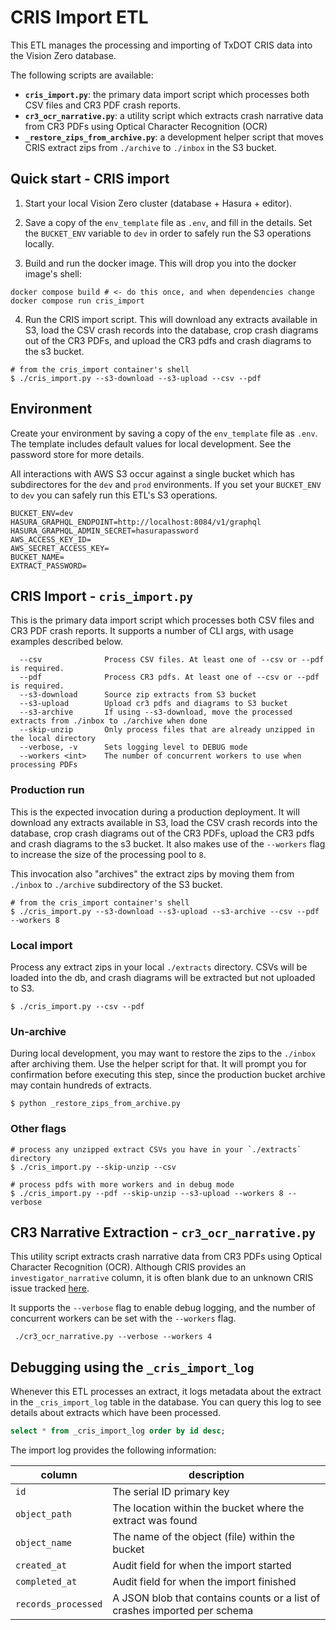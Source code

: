 # CRIS Import ETL

This ETL manages the processing and importing of TxDOT CRIS data into the Vision Zero database.

The following scripts are available:

- **`cris_import.py`**: the primary data import script which processes both CSV files and CR3 PDF crash reports.
- **`cr3_ocr_narrative.py`**: a utility script which extracts crash narrative data from CR3 PDFs using Optical Character Recognition (OCR)
- **`_restore_zips_from_archive.py`**: a development helper script that moves CRIS extract zips from `./archive` to `./inbox` in the S3 bucket.

## Quick start - CRIS import

1. Start your local Vision Zero cluster (database + Hasura + editor).

2. Save a copy of the `env_template` file as `.env`, and fill in the details. Set the `BUCKET_ENV` variable to `dev` in order to safely run the S3 operations locally.

3. Build and run the docker image. This will drop you into the docker image's shell:

```shell
docker compose build # <- do this once, and when dependencies change
docker compose run cris_import
```

4. Run the CRIS import script. This will download any extracts available in S3, load the CSV crash records into the database, crop crash diagrams out of the CR3 PDFs, and upload the CR3 pdfs and crash diagrams to the s3 bucket.

```shell
# from the cris_import container's shell
$ ./cris_import.py --s3-download --s3-upload --csv --pdf
```

## Environment

Create your environment by saving a copy of the `env_template` file as `.env`. The template includes default values for local development. See the password store for more details.

All interactions with AWS S3 occur against a single bucket which has subdirectores for the `dev` and `prod` environments. If you set your `BUCKET_ENV` to `dev` you can safely run this ETL's S3 operations.

```
BUCKET_ENV=dev
HASURA_GRAPHQL_ENDPOINT=http://localhost:8084/v1/graphql
HASURA_GRAPHQL_ADMIN_SECRET=hasurapassword
AWS_ACCESS_KEY_ID=
AWS_SECRET_ACCESS_KEY=
BUCKET_NAME=
EXTRACT_PASSWORD=
```

## CRIS Import - `cris_import.py`

This is the primary data import script which processes both CSV files and CR3 PDF crash reports. It supports a number of CLI args, with usage examples described below.

```shell
  --csv              Process CSV files. At least one of --csv or --pdf is required.
  --pdf              Process CR3 pdfs. At least one of --csv or --pdf is required.
  --s3-download      Source zip extracts from S3 bucket
  --s3-upload        Upload cr3 pdfs and diagrams to S3 bucket
  --s3-archive       If using --s3-download, move the processed extracts from ./inbox to ./archive when done
  --skip-unzip       Only process files that are already unzipped in the local directory
  --verbose, -v      Sets logging level to DEBUG mode
  --workers <int>    The number of concurrent workers to use when processing PDFs
```

### Production run

This is the expected invocation during a production deployment. It will download any extracts available in S3, load the CSV crash records into the database, crop crash diagrams out of the CR3 PDFs, upload the CR3 pdfs and crash diagrams to the s3 bucket. It also makes use of the `--workers` flag to increase the size of the processing pool to `8`.

This invocation also "archives" the extract zips by moving them from `./inbox` to `./archive` subdirectory of the S3 bucket.

```shell
# from the cris_import container's shell
$ ./cris_import.py --s3-download --s3-upload --s3-archive --csv --pdf --workers 8
```

### Local import

Process any extract zips in your local `./extracts` directory. CSVs will be loaded into the db, and crash diagrams will be extracted but not uploaded to S3.

```shell
$ ./cris_import.py --csv --pdf
```

### Un-archive

During local development, you may want to restore the zips to the `./inbox` after archiving them. Use the helper script for that. It will prompt you for confirmation before executing this step, since the production bucket archive may contain hundreds of extracts.

```shell
$ python _restore_zips_from_archive.py
```

### Other flags

```shell
# process any unzipped extract CSVs you have in your `./extracts` directory
$ ./cris_import.py --skip-unzip --csv

# process pdfs with more workers and in debug mode
$ ./cris_import.py --pdf --skip-unzip --s3-upload --workers 8 --verbose
```

## CR3 Narrative Extraction - `cr3_ocr_narrative.py`

This utility script extracts crash narrative data from CR3 PDFs using Optical Character Recognition (OCR). Although CRIS provides an `investigator_narrative` column, it is often blank due to an unknown CRIS issue tracked [here](https://github.com/cityofaustin/atd-data-tech/issues/18971).

It supports the `--verbose` flag to enable debug logging, and the number of concurrent workers can be set with the `--workers` flag.

```shell
 ./cr3_ocr_narrative.py --verbose --workers 4
```

## Debugging using the `_cris_import_log`

Whenever this ETL processes an extract, it logs metadata about the extract in the `_cris_import_log` table in the database. You can query this log to see details about extracts which have been processed.

```sql
select * from _cris_import_log order by id desc;
```

The import log provides the following information:

column | description
-- | --
`id` | The serial ID primary key
`object_path` | The location within the bucket where the extract was found
`object_name` | The name of the object (file) within the bucket
`created_at` | Audit field for when the import started
`completed_at` | Audit field for when the import finished
`records_processed` | A JSON blob that contains counts or a list of crashes imported per schema
